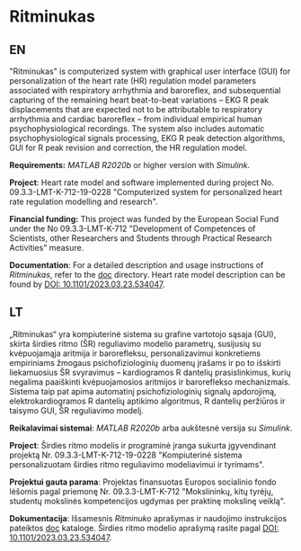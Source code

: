 # Ritminukas

## EN
"Ritminukas" is computerized system with graphical user interface (GUI) for personalization of the heart rate (HR) regulation model parameters associated with respiratory arrhythmia and baroreflex, and subsequential capturing of the remaining heart beat-to-beat variations – EKG R peak displacements that are expected not to be attributable to respiratory arrhythmia and cardiac baroreflex – from individual empirical human psychophysiological recordings. The system also includes automatic psychophysiological signals processing, EKG R peak detection algorithms, GUI for R peak revision and correction, the HR regulation model.

**Requirements:** _MATLAB R2020b_ or higher version with _Simulink_.

**Project**: Heart rate model and software implemented during project No. 09.3.3-LMT-K-712-19-0228 "Computerized system for personalized heart rate regulation modelling and research". 

**Financial funding:** This project was funded by the European Social Fund under the No 09.3.3-LMT-K-712 "Development of Competences of Scientists, other Researchers and Students through Practical Research Activities" measure.

**Documentation**: For a detailed description and usage instructions of _Ritminukas_, refer to the [doc](doc) directory. Heart rate model description can be found by [DOI: 10.1101/2023.03.23.534047](https://doi.org/10.1101/2023.03.23.534047).

## LT
„Ritminukas“ yra kompiuterinė sistema su grafine vartotojo sąsaja (GUI), skirta širdies ritmo (ŠR) reguliavimo modelio parametrų, susijusių su kvėpuojamąja aritmija ir barorefleksu, personalizavimui konkretiems empiriniams žmogaus psichofiziologinių duomenų įrašams ir po to išskirti liekamuosius ŠR svyravimus – kardiogramos R dantelių prasislinkimus, kurių negalima paaiškinti kvėpuojamosios aritmijos ir baroreflekso mechanizmais. Sistema taip pat apima automatinį psichofiziologinių signalų apdorojimą, elektrokardiogramos R dantelių aptikimo algoritmus, R dantelių peržiūros ir taisymo GUI, ŠR reguliavimo modelį.

**Reikalavimai sistemai**: _MATLAB R2020b_ arba aukštesnė versija su _Simulink_.

**Project**: Širdies ritmo modelis ir programinė įranga sukurta įgyvendinant projektą Nr. 09.3.3-LMT-K-712-19-0228 "Kompiuterinė sistema personalizuotam širdies ritmo reguliavimo modeliavimui ir tyrimams". 

**Projektui gauta parama**: Projektas finansuotas Europos socialinio fondo lėšomis pagal priemonę Nr. 09.3.3-LMT-K-712 "Mokslininkų, kitų tyrėjų, studentų mokslinės kompetencijos ugdymas per praktinę mokslinę veiklą".

**Dokumentacija**: Išsamesnis _Ritminuko_ aprašymas ir naudojimo instrukcijos pateiktos [doc](doc) kataloge. Širdies ritmo modelio aprašymą rasite pagal [DOI: 10.1101/2023.03.23.534047](https://doi.org/10.1101/2023.03.23.534047).
